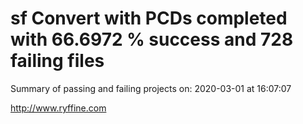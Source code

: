 # sf Convert with PCDs completed with 66.6972 % success and 728 failing files

Summary of passing and failing projects on: 2020-03-01 at 16:07:07

http://www.ryffine.com
